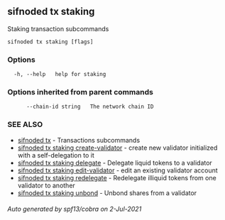## sifnoded tx staking

Staking transaction subcommands

```
sifnoded tx staking [flags]
```

### Options

```
  -h, --help   help for staking
```

### Options inherited from parent commands

```
      --chain-id string   The network chain ID
```

### SEE ALSO

* [sifnoded tx](sifnoded_tx.md)	 - Transactions subcommands
* [sifnoded tx staking create-validator](sifnoded_tx_staking_create-validator.md)	 - create new validator initialized with a self-delegation to it
* [sifnoded tx staking delegate](sifnoded_tx_staking_delegate.md)	 - Delegate liquid tokens to a validator
* [sifnoded tx staking edit-validator](sifnoded_tx_staking_edit-validator.md)	 - edit an existing validator account
* [sifnoded tx staking redelegate](sifnoded_tx_staking_redelegate.md)	 - Redelegate illiquid tokens from one validator to another
* [sifnoded tx staking unbond](sifnoded_tx_staking_unbond.md)	 - Unbond shares from a validator

###### Auto generated by spf13/cobra on 2-Jul-2021
